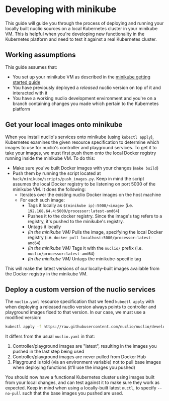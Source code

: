 # Developing with minikube
This guide will guide you through the process of deploying and running your locally built nuclio sources on a local Kubernetes cluster in your minikube VM. This is helpful when you're developing new functionality in the Kubernetes platform and need to test it against a real Kubernetes cluster.

## Working assumptions
This guide assumes that:
- You set up your minikube VM as described in the [minikube getting started guide](/docs/setup/k8s/install/k8s-install-minikube.md)
- You have previously deployed a _released_ nuclio version on top of it and interacted with it
- You have a working nuclio development environment and you're on a branch containing changes you made which pertain to the Kubernetes platform

## Get your local images onto minikube
When you install nuclio's services onto minikube (using `kubectl apply`), Kubernetes examines the given resource specification to determine which images to use for nuclio's controller and playground services. To get it to take your images, we must first push them onto the local Docker registry running inside the minikube VM. To do this:
- Make sure you've built Docker images with your changes (`make build`)
- Push them by running the script located at `hack/minikube/scripts/push_images.py`. Keep in mind the script assumes the local Docker registry to be listening on port 5000 of the minikube VM. It does the following:
   - Iterates over the existing nuclio Docker images on the host machine
   - For each such image:
     - Tags it locally as `$(minikube ip):5000/<image>` (i.e. `192.168.64.4:5000/processor:latest-amd64`)
     - Pushes it to the docker registry. Since the image's tag refers to a registry, it's pushed to the minikube's registry.
     - Untags it locally
     - _(in the minikube VM)_ Pulls the image, specifying the local Docker registry (i.e. `docker pull localhost:5000/processor:latest-amd64`)
     - _(in the minikube VM)_ Tags it with the `nuclio/` prefix (i.e. `nuclio/processor:latest-amd64`)
     - _(in the minikube VM)_ Untags the minikube-specific tag

This will make the latest versions of our locally-built images available from the Docker registry in the minikube VM.

## Deploy a custom version of the nuclio services
The `nuclio.yaml` resource specification that we feed `kubectl apply` with when deploying a released nuclio version always points to controller and playground images fixed to that version. In our case, we must use a modified version:
```sh
kubectl apply -f https://raw.githubusercontent.com/nuclio/nuclio/development/hack/minikube/resources/devel/nuclio.yaml
```
It differs from the usual `nuclio.yaml` in that:
1) Controller/playground images are "latest", resulting in the images you pushed in the last step being used
2) Controller/playground images are never pulled from Docker Hub
3) Playground is told (via an environment variable) not to pull base images when deploying functions (it'll use the images you pushed)

You should now have a functional Kubernetes cluster using images built from your local changes, and can test against it to make sure they work as expected. Keep in mind when using a locally-built latest `nuctl`, to specify `--no-pull` such that the base images you pushed are used.
